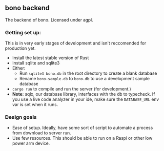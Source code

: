 ## bono backend

The backend of bono. Licensed under agpl.

### Getting set up:
This is in very early stages of development and isn't reccomended for production yet.
 - Install the latest stable version of Rust
 - Install sqlite and sqlite3
 - Either:
    - Run `sqlite3 bono.db` in the root directory to create a blank database
    - Rename `bono-sample.db` to `bono.db` to use a development sample database
 - `cargo run` to compile and run the server (for development.)
 - <b>Note:</b> sqlx, our database library, interfaces with the db to typecheck. If you use a live code analyzer in your ide, make sure the `DATABASE_URL` env var is set when it runs.

 ### Design goals
  - Ease of setup. Ideally, have some sort of script to automate a process from download to server run.
  - Use few resources. This should be able to run on a Raspi or other low power arm device.